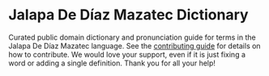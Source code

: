 
# Jalapa De Díaz Mazatec Dictionary

Curated public domain dictionary and pronunciation guide for terms in the Jalapa De Díaz Mazatec language. See the [contributing guide](https://github.com/drumworkteam/term/blob/make/.github/contributing.md) for details on how to contribute. We would love your support, even if it is just fixing a word or adding a single definition. Thank you for all your help!